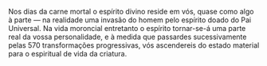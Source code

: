 ﻿Nos dias da carne mortal o espírito divino reside em vós, quase como algo à parte — na realidade uma invasão do homem pelo espírito doado do Pai Universal. Na vida moroncial entretanto o espírito tornar-se-á uma parte real da vossa personalidade, e à medida que passardes sucessivamente pelas 570 transformações progressivas, vós ascendereis do estado material para o espiritual de vida da criatura.